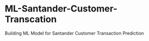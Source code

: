 # ML-Santander-Customer-Transcation
Building ML Model for Santander Customer Transaction Prediction 
